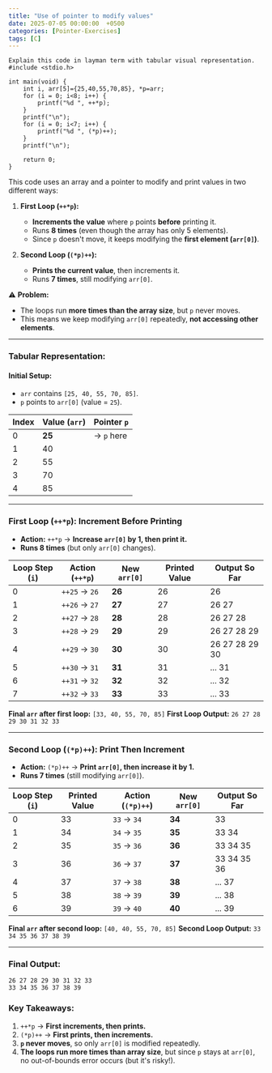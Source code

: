 ```yaml
---
title: "Use of pointer to modify values"
date: 2025-07-05 00:00:00  +0500
categories: [Pointer-Exercises]
tags: [C]
---
```


```
Explain this code in layman term with tabular visual representation.
#include <stdio.h>

int main(void) {
    int i, arr[5]={25,40,55,70,85}, *p=arr;
    for (i = 0; i<8; i++) {
        printf("%d ", ++*p);
    }
    printf("\n");
    for (i = 0; i<7; i++) {
        printf("%d ", (*p)++);
    }
    printf("\n");

    return 0;
}
```

This code uses an array and a pointer to modify and print values in two different ways:
1. **First Loop (`++*p`):**
   - **Increments the value** where `p` points **before** printing it.
   - Runs **8 times** (even though the array has only 5 elements).
   - Since `p` doesn't move, it keeps modifying the **first element (`arr[0]`)**.

2. **Second Loop (`(*p)++`):**
   - **Prints the current value**, then increments it.
   - Runs **7 times**, still modifying `arr[0]`.

⚠️ **Problem:**
- The loops run **more times than the array size**, but `p` never moves.
- This means we keep modifying `arr[0]` repeatedly, **not accessing other elements**.

---

### **Tabular Representation:**

#### **Initial Setup:**
- `arr` contains `[25, 40, 55, 70, 85]`.
- `p` points to `arr[0]` (value = `25`).

| Index | Value (`arr`) | Pointer `p` |
|-------|---------------|-------------|
| 0     | **25**        | → `p` here  |
| 1     | 40            |             |
| 2     | 55            |             |
| 3     | 70            |             |
| 4     | 85            |             |

---

### **First Loop (`++*p`): Increment Before Printing**
- **Action:** `++*p` → **Increase `arr[0]` by 1, then print it.**
- **Runs 8 times** (but only `arr[0]` changes).

| Loop Step (`i`) | Action (`++*p`) | New `arr[0]` | Printed Value | Output So Far |
|----------------|----------------|--------------|---------------|---------------|
| 0              | `++25` → `26`  | **26**       | 26            | 26            |
| 1              | `++26` → `27`  | **27**       | 27            | 26 27         |
| 2              | `++27` → `28`  | **28**       | 28            | 26 27 28      |
| 3              | `++28` → `29`  | **29**       | 29            | 26 27 28 29   |
| 4              | `++29` → `30`  | **30**       | 30            | 26 27 28 29 30 |
| 5              | `++30` → `31`  | **31**       | 31            | ... 31        |
| 6              | `++31` → `32`  | **32**       | 32            | ... 32        |
| 7              | `++32` → `33`  | **33**       | 33            | ... 33        |

**Final `arr` after first loop:** `[33, 40, 55, 70, 85]`
**First Loop Output:** `26 27 28 29 30 31 32 33`

---

### **Second Loop (`(*p)++`): Print Then Increment**
- **Action:** `(*p)++` → **Print `arr[0]`, then increase it by 1.**
- **Runs 7 times** (still modifying `arr[0]`).

| Loop Step (`i`) | Printed Value | Action (`(*p)++`) | New `arr[0]` | Output So Far |
|----------------|---------------|-------------------|--------------|---------------|
| 0              | 33            | `33` → `34`       | **34**       | 33            |
| 1              | 34            | `34` → `35`       | **35**       | 33 34         |
| 2              | 35            | `35` → `36`       | **36**       | 33 34 35      |
| 3              | 36            | `36` → `37`       | **37**       | 33 34 35 36   |
| 4              | 37            | `37` → `38`       | **38**       | ... 37        |
| 5              | 38            | `38` → `39`       | **39**       | ... 38        |
| 6              | 39            | `39` → `40`       | **40**       | ... 39        |

**Final `arr` after second loop:** `[40, 40, 55, 70, 85]`
**Second Loop Output:** `33 34 35 36 37 38 39`

---

### **Final Output:**
```
26 27 28 29 30 31 32 33
33 34 35 36 37 38 39
```

### **Key Takeaways:**
1. `++*p` → **First increments, then prints.**
2. `(*p)++` → **First prints, then increments.**
3. **`p` never moves**, so only `arr[0]` is modified repeatedly.
4. **The loops run more times than array size**, but since `p` stays at `arr[0]`, no out-of-bounds error occurs (but it's risky!).

